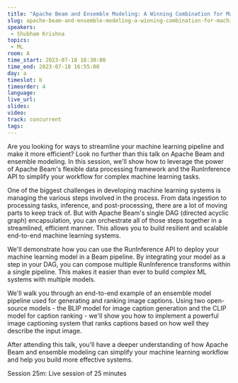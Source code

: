 ```yaml
---
title: "Apache Beam and Ensemble Modeling: A Winning Combination for Machine Learning"
slug: apache-beam-and-ensemble-modeling-a-winning-combination-for-machine-learning
speakers:
 - Shubham Krishna
topics:
 - ML
room: A
time_start: 2023-07-18 16:30:00
time_end: 2023-07-18 16:55:00
day: a
timeslot: b
timeorder: 4
language: 
live_url: 
slides: 
video: 
track: concurrent
tags:
---
```


Are you looking for ways to streamline your machine learning pipeline and make it more efficient? Look no further than this talk on Apache Beam and ensemble modeling. In this session, we'll show how to leverage the power of Apache Beam's flexible data processing framework and the RunInference API to simplify your workflow for complex machine learning tasks.
 
 
 
 One of the biggest challenges in developing machine learning systems is managing the various steps involved in the process. From data ingestion to processing tasks, inference, and post-processing, there are a lot of moving parts to keep track of. But with Apache Beam's single DAG (directed acyclic graph) encapsulation, you can orchestrate all of those steps together in a streamlined, efficient manner. This allows you to build resilient and scalable end-to-end machine learning systems.
 
 
 
 We'll demonstrate how you can use the RunInference API to deploy your machine learning model in a Beam pipeline. By integrating your model as a step in your DAG, you can compose multiple RunInference transforms within a single pipeline. This makes it easier than ever to build complex ML systems with multiple models.
 
 
 
 We'll walk you through an end-to-end example of an ensemble model pipeline used for generating and ranking image captions. Using two open-source models - the BLIP model for image caption generation and the CLIP model for caption ranking - we'll show you how to implement a powerful image captioning system that ranks captions based on how well they describe the input image.
 
 
 
 After attending this talk, you'll have a deeper understanding of how Apache Beam and ensemble modeling can simplify your machine learning workflow and help you build more effective systems.
 
 
 
 Session 25m: Live session of 25 minutes